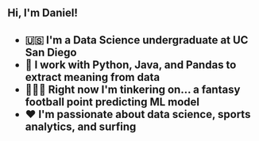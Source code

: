 <h2>Hi, I'm Daniel!<h2>
  
- <b>🇺🇸 I'm a Data Science undergraduate at UC San Diego</b>
- <b>🐼 I work with Python, Java, and Pandas to extract meaning from data</b>
- <b>👨🏻‍💻 Right now I'm tinkering on... a fantasy football point predicting ML model</b>
- <b>❤️ I'm passionate about data science, sports analytics, and surfing</b>
